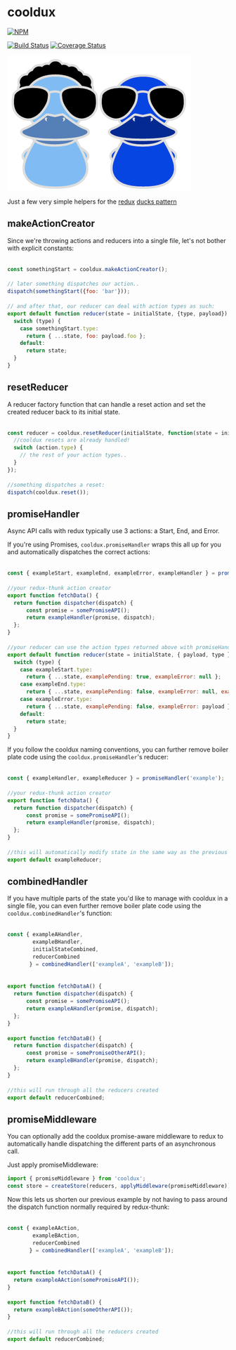 # cooldux

[![NPM](https://nodei.co/npm/cooldux.png?compact=true)](https://nodei.co/npm/cooldux/)

[![Build Status](https://travis-ci.org/iceddev/cooldux.svg?branch=master)](https://travis-ci.org/iceddev/cooldux) [![Coverage Status](https://coveralls.io/repos/iceddev/cooldux/badge.svg?branch=master)](https://coveralls.io/r/iceddev/cooldux?branch=master)


![cooldux](cooldux.png)


Just a few very simple helpers for the [redux](http://redux.js.org/) [ducks pattern](https://github.com/erikras/ducks-modular-redux)


## makeActionCreator

Since we're throwing actions and reducers into a single file, let's not bother with explicit constants:

```javascript

const somethingStart = cooldux.makeActionCreator();

// later something dispatches our action..
dispatch(somethingStart({foo: 'bar'}));

// and after that, our reducer can deal with action types as such:
export default function reducer(state = initialState, {type, payload}) {
  switch (type) {
    case somethingStart.type:
      return { ...state, foo: payload.foo };
    default:
      return state;
  }
}

```

## resetReducer

A reducer factory function that can handle a reset action and set the created reducer back to its initial state.

```javascript

const reducer = cooldux.resetReducer(initialState, function(state = initialState, action) {
  //cooldux resets are already handled!
  switch (action.type) {
    // the rest of your action types..
  }
});

//something dispatches a reset:
dispatch(cooldux.reset());


```


## promiseHandler

Async API calls with redux typically use 3 actions: a Start, End, and Error.

If you're using Promises, `cooldux.promiseHandler` wraps this all up for you and automatically dispatches the correct actions:

```javascript

const { exampleStart, exampleEnd, exampleError, exampleHandler } = promiseHandler('example');

//your redux-thunk action creator
export function fetchData() {
  return function dispatcher(dispatch) {
      const promise = somePromiseAPI();
      return exampleHandler(promise, dispatch);
  };
}

//your reducer can use the action types returned above with promiseHandler
export default function reducer(state = initialState, { payload, type }) {
  switch (type) {
    case exampleStart.type:
      return { ...state, examplePending: true, exampleError: null };
    case exampleEnd.type:
      return { ...state, examplePending: false, exampleError: null, example: payload };
    case exampleError.type:
      return { ...state, examplePending: false, exampleError: payload };
    default:
      return state;
  }
}


```

If you follow the cooldux naming conventions, you can further remove boiler plate code using the `cooldux.promiseHandler`'s reducer:

```javascript

const { exampleHandler, exampleReducer } = promiseHandler('example');

//your redux-thunk action creator
export function fetchData() {
  return function dispatcher(dispatch) {
      const promise = somePromiseAPI();
      return exampleHandler(promise, dispatch);
  };
}

//this will automatically modify state in the same way as the previous example
export default exampleReducer;

```

## combinedHandler


If you have multiple parts of the state you'd like to manage with cooldux in a single file, you can even further remove boiler plate code using the `cooldux.combinedHandler`'s function:

```javascript

const { exampleAHandler,
        exampleBHandler,
        initialStateCombined,
        reducerCombined
       } = combinedHandler(['exampleA', 'exampleB']);


export function fetchDataA() {
  return function dispatcher(dispatch) {
      const promise = somePromiseAPI();
      return exampleAHandler(promise, dispatch);
  };
}

export function fetchDataB() {
  return function dispatcher(dispatch) {
      const promise = somePromiseOtherAPI();
      return exampleBHandler(promise, dispatch);
  };
}

//this will run through all the reducers created
export default reducerCombined;

```




## promiseMiddleware

You can optionally add the cooldux promise-aware middleware to redux to automatically handle dispatching the different parts of an asynchronous call.

Just apply promiseMiddleware:

```javascript
import { promiseMiddleware } from 'cooldux';
const store = createStore(reducers, applyMiddleware(promiseMiddleware));

```

Now this lets us shorten our previous example by not having to pass around the dispatch function normally required by redux-thunk:

```javascript

const { exampleAAction,
        exampleBAction,
        reducerCombined
       } = combinedHandler(['exampleA', 'exampleB']);


export function fetchDataA() {
  return exampleAAction(somePromiseAPI());
}

export function fetchDataB() {
  return exampleBAction(someOtherAPI());
}

//this will run through all the reducers created
export default reducerCombined;

```
